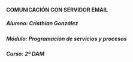 #### COMUNICACIÓN CON SERVIDOR EMAIL

##### Alumno: Cristhian González
##### Módulo: Programación de servicios y procesos
##### Curso: 2º DAM
